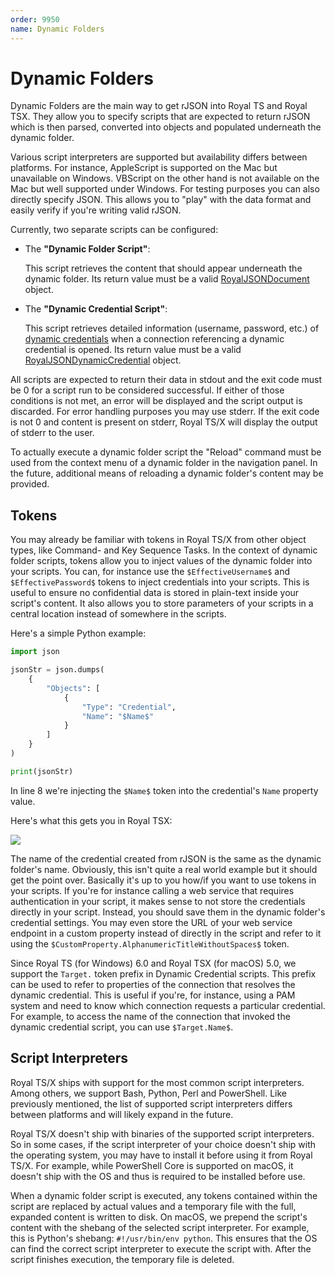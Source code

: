 ```yaml
---
order: 9950
name: Dynamic Folders
---
```


# Dynamic Folders

Dynamic Folders are the main way to get rJSON into Royal TS and Royal TSX. They allow you to specify scripts that are expected to return rJSON which is then parsed, converted into objects and populated underneath the dynamic folder.

Various script interpreters are supported but availability differs between platforms. For instance, AppleScript is supported on the Mac but unavailable on Windows. VBScript on the other hand is not available on the Mac but well supported under Windows. For testing purposes you can also directly specify JSON. This allows you to "play" with the data format and easily verify if you're writing valid rJSON.

Currently, two separate scripts can be configured:

- The **"Dynamic Folder Script"**:

	This script retrieves the content that should appear underneath the dynamic folder. Its return value must be a valid [RoyalJSONDocument](~/scripting/rjson/available-properties/royaljsondocument.md) object.

- The **"Dynamic Credential Script"**:

	This script retrieves detailed information (username, password, etc.) of [dynamic credentials](~/scripting/rjson/dynamic-credentials.md) when a connection referencing a dynamic credential is opened. Its return value must be a valid [RoyalJSONDynamicCredential](~/scripting/rjson/available-properties/royaljsondynamiccredential.md) object.

All scripts are expected to return their data in stdout and the exit code must be 0 for a script run to be considered successful. If either of those conditions is not met, an error will be displayed and the script output is discarded. For error handling purposes you may use stderr. If the exit code is not 0 and content is present on stderr, Royal TS/X will display the output of stderr to the user.

To actually execute a dynamic folder script the "Reload" command must be used from the context menu of a dynamic folder in the navigation panel. In the future, additional means of reloading a dynamic folder's content may be provided.


## Tokens

You may already be familiar with tokens in Royal TS/X from other object types, like Command- and Key Sequence Tasks. In the context of dynamic folder scripts, tokens allow you to inject values of the dynamic folder into your scripts. You can, for instance use the `$EffectiveUsername$` and `$EffectivePassword$` tokens to inject credentials into your scripts. This is useful to ensure no confidential data is stored in plain-text inside your script's content. It also allows you to store parameters of your scripts in a central location instead of somewhere in the scripts.

Here's a simple Python example:

```python
import json

jsonStr = json.dumps(
	{
		"Objects": [
			{
				"Type": "Credential",
				"Name": "$Name$"
			}
		]
	}
)

print(jsonStr)
```

In line 8 we're injecting the `$Name$` token into the credential's `Name` property value.

Here's what this gets you in Royal TSX:

![](~/images/Scripting/rJSON/Screenshot_2-1.png)

The name of the credential created from rJSON is the same as the dynamic folder's name. Obviously, this isn't quite a real world example but it should get the point over.
Basically it's up to you how/if you want to use tokens in your scripts. If you're for instance calling a web service that requires authentication in your script, it makes sense to not store the credentials directly in your script. Instead, you should save them in the dynamic folder's credential settings. You may even store the URL of your web service endpoint in a custom property instead of directly in the script and refer to it using the `$CustomProperty.AlphanumericTitleWithoutSpaces$` token.

Since Royal TS (for Windows) 6.0 and Royal TSX (for macOS) 5.0, we support the `Target.` token prefix in Dynamic Credential scripts. This prefix can be used to refer to properties of the connection that resolves the dynamic credential. This is useful if you're, for instance, using a PAM system and need to know which connection requests a particular credential. For example, to access the name of the connection that invoked the dynamic credential script, you can use `$Target.Name$`.


## Script Interpreters

Royal TS/X ships with support for the most common script interpreters. Among others, we support Bash, Python, Perl and PowerShell. Like previously mentioned, the list of supported script interpreters differs between platforms and will likely expand in the future.

Royal TS/X doesn't ship with binaries of the supported script interpreters. So in some cases, if the script interpreter of your choice doesn't ship with the operating system, you may have to install it before using it from Royal TS/X. For example, while PowerShell Core is supported on macOS, it doesn't ship with the OS and thus is required to be installed before use.

When a dynamic folder script is executed, any tokens contained within the script are replaced by actual values and a temporary file with the full, expanded content is written to disk. On macOS, we prepend the script's content with the shebang of the selected script interpreter. For example, this is Python's shebang: `#!/usr/bin/env python`. This ensures that the OS can find the correct script interpreter to execute the script with. After the script finishes execution, the temporary file is deleted.